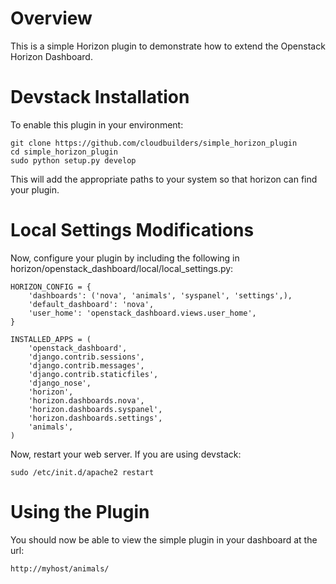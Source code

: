 Overview
========
This is a simple Horizon plugin to demonstrate how to extend
the Openstack Horizon Dashboard.

Devstack Installation
=====================
To enable this plugin in your environment:

    git clone https://github.com/cloudbuilders/simple_horizon_plugin
    cd simple_horizon_plugin
    sudo python setup.py develop

This will add the appropriate paths to your system so that horizon
can find your plugin.

Local Settings Modifications
============================
Now, configure your plugin by including the following in
horizon/openstack_dashboard/local/local_settings.py:

    HORIZON_CONFIG = {
        'dashboards': ('nova', 'animals', 'syspanel', 'settings',),
        'default_dashboard': 'nova',
        'user_home': 'openstack_dashboard.views.user_home',
    }

    INSTALLED_APPS = (
        'openstack_dashboard',
        'django.contrib.sessions',
        'django.contrib.messages',
        'django.contrib.staticfiles',
        'django_nose',
        'horizon',
        'horizon.dashboards.nova',
        'horizon.dashboards.syspanel',
        'horizon.dashboards.settings',
        'animals',
    )

Now, restart your web server.  If you are using devstack:

    sudo /etc/init.d/apache2 restart


Using the Plugin
================
You should now be able to view the simple plugin in your dashboard
at the url:

    http://myhost/animals/
